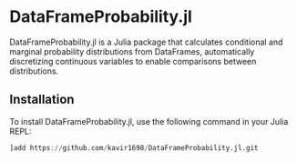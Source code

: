 # DataFrameProbability.jl

DataFrameProbability.jl is a Julia package that calculates conditional and marginal probability distributions from DataFrames, automatically discretizing continuous variables to enable comparisons between distributions.

## Installation

To install DataFrameProbability.jl, use the following command in your Julia REPL:

```julia
]add https://github.com/kavir1698/DataFrameProbability.jl.git
```
